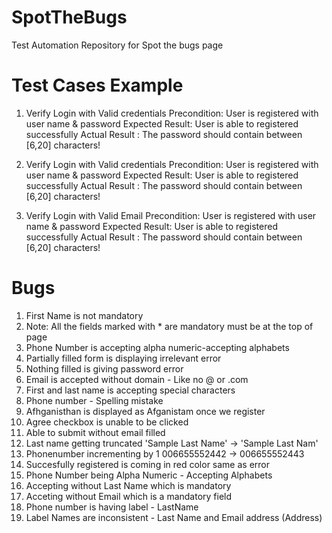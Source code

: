 # SpotTheBugs
Test Automation Repository for Spot the bugs page

# Test Cases Example

1. Verify Login with Valid credentials
Precondition: User is registered with user name & password
Expected Result: User is able to registered successfully
Actual Result : The password should contain between [6,20] characters!

2. Verify Login with Valid credentials
Precondition: User is registered with user name & password
Expected Result: User is able to registered successfully
Actual Result : The password should contain between [6,20] characters!

2. Verify Login with Valid Email
Precondition: User is registered with user name & password
Expected Result: User is able to registered successfully
Actual Result : The password should contain between [6,20] characters!

# Bugs

1. First Name is not mandatory
2. Note: All the fields marked with * are mandatory must be at the top of page
3. Phone Number is accepting alpha numeric-accepting alphabets
4. Partially filled form is displaying irrelevant error
5. Nothing filled is giving password error
6. Email is accepted without domain - Like no @ or .com
7. First and last name is accepting special characters
8. Phone number - Spelling mistake
9. Afhganisthan is displayed as Afganistam once we register
10. Agree checkbox is unable to be clicked
11. Able to submit without email filled
12. Last name getting truncated 'Sample Last Name' -> 'Sample Last Nam'
13. Phonenumber incrementing by 1 006655552442 -> 006655552443
14. Succesfully registered is coming in red color same as error
15. Phone Number being Alpha Numeric - Accepting Alphabets
16. Accepting without Last Name which is mandatory
17. Acceting without Email which is a mandatory field
18. Phone number is having label - LastName
19. Label Names are inconsistent - Last Name and Email address (Address)